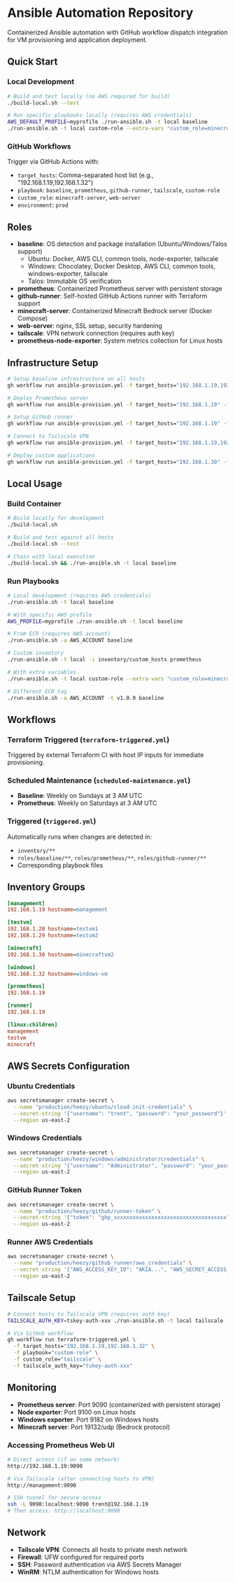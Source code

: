 # Ansible Automation Repository

Containerized Ansible automation with GitHub workflow dispatch integration for VM provisioning and application deployment.

## Quick Start

### Local Development
```bash
# Build and test locally (no AWS required for build)
./build-local.sh --test

# Run specific playbooks locally (requires AWS credentials)
AWS_DEFAULT_PROFILE=myprofile ./run-ansible.sh -t local baseline
./run-ansible.sh -t local custom-role --extra-vars "custom_role=minecraft-server"
```

### GitHub Workflows
Trigger via GitHub Actions with:
- `target_hosts`: Comma-separated host list (e.g., "192.168.1.19,192.168.1.32")
- `playbook`: `baseline`, `prometheus`, `github-runner`, `tailscale`, `custom-role`
- `custom_role`: `minecraft-server`, `web-server`
- `environment`: `prod`

## Roles

- **baseline**: OS detection and package installation (Ubuntu/Windows/Talos support)
  - Ubuntu: Docker, AWS CLI, common tools, node-exporter, tailscale
  - Windows: Chocolatey, Docker Desktop, AWS CLI, common tools, windows-exporter, tailscale
  - Talos: Immutable OS verification
- **prometheus**: Containerized Prometheus server with persistent storage
- **github-runner**: Self-hosted GitHub Actions runner with Terraform support
- **minecraft-server**: Containerized Minecraft Bedrock server (Docker Compose)
- **web-server**: nginx, SSL setup, security hardening
- **tailscale**: VPN network connection (requires auth key)
- **prometheus-node-exporter**: System metrics collection for Linux hosts

## Infrastructure Setup

```bash
# Setup baseline infrastructure on all hosts
gh workflow run ansible-provision.yml -f target_hosts="192.168.1.19,192.168.1.28,192.168.1.29" -f playbook="baseline"

# Deploy Prometheus server
gh workflow run ansible-provision.yml -f target_hosts="192.168.1.19" -f playbook="prometheus"

# Setup GitHub runner
gh workflow run ansible-provision.yml -f target_hosts="192.168.1.19" -f playbook="github-runner"

# Connect to Tailscale VPN
gh workflow run ansible-provision.yml -f target_hosts="192.168.1.19,192.168.1.32" -f playbook="tailscale"

# Deploy custom applications
gh workflow run ansible-provision.yml -f target_hosts="192.168.1.30" -f playbook="custom-role" -f custom_role="minecraft-server"
```

## Local Usage

### Build Container
```bash
# Build locally for development
./build-local.sh

# Build and test against all hosts
./build-local.sh --test

# Chain with local execution
./build-local.sh && ./run-ansible.sh -t local baseline
```

### Run Playbooks
```bash
# Local development (requires AWS credentials)
./run-ansible.sh -t local baseline

# With specific AWS profile
AWS_PROFILE=myprofile ./run-ansible.sh -t local baseline

# From ECR (requires AWS account)
./run-ansible.sh -a AWS_ACCOUNT baseline

# Custom inventory
./run-ansible.sh -t local -i inventory/custom_hosts prometheus

# With extra variables
./run-ansible.sh -t local custom-role --extra-vars "custom_role=minecraft-server"

# Different ECR tag
./run-ansible.sh -a AWS_ACCOUNT -t v1.0.0 baseline
```

## Workflows

### Terraform Triggered (`terraform-triggered.yml`)
Triggered by external Terraform CI with host IP inputs for immediate provisioning.

### Scheduled Maintenance (`scheduled-maintenance.yml`)
- **Baseline**: Weekly on Sundays at 3 AM UTC
- **Prometheus**: Weekly on Saturdays at 3 AM UTC

### Triggered (`triggered.yml`)
Automatically runs when changes are detected in:
- `inventory/**`
- `roles/baseline/**`, `roles/prometheus/**`, `roles/github-runner/**`
- Corresponding playbook files

## Inventory Groups

```ini
[management]
192.168.1.19 hostname=management

[testvm]
192.168.1.28 hostname=testvm1
192.168.1.29 hostname=testvm2

[minecraft]
192.168.1.30 hostname=minecraftvm2

[windows]
192.168.1.32 hostname=windows-vm

[prometheus]
192.168.1.19

[runner]
192.168.1.19

[linux:children]
management
testvm
minecraft
```

## AWS Secrets Configuration

### Ubuntu Credentials
```bash
aws secretsmanager create-secret \
  --name "production/heezy/ubuntu/cloud-init-credentials" \
  --secret-string '{"username": "trent", "password": "your_password"}' \
  --region us-east-2
```

### Windows Credentials
```bash
aws secretsmanager create-secret \
  --name "production/heezy/windows/administrator/credentials" \
  --secret-string '{"username": "Administrator", "password": "your_password"}' \
  --region us-east-2
```

### GitHub Runner Token
```bash
aws secretsmanager create-secret \
  --name "production/heezy/github/runner-token" \
  --secret-string '{"token": "ghp_xxxxxxxxxxxxxxxxxxxxxxxxxxxxxxxxxxxx"}' \
  --region us-east-2
```

### Runner AWS Credentials
```bash
aws secretsmanager create-secret \
  --name "production/heezy/github_runner/aws_credentials" \
  --secret-string '{"AWS_ACCESS_KEY_ID": "AKIA...", "AWS_SECRET_ACCESS_KEY": "xxx..."}' \
  --region us-east-2
```

## Tailscale Setup

```bash
# Connect hosts to Tailscale VPN (requires auth key)
TAILSCALE_AUTH_KEY=tskey-auth-xxx ./run-ansible.sh -t local tailscale

# Via GitHub workflow
gh workflow run terraform-triggered.yml \
  -f target_hosts="192.168.1.19,192.168.1.32" \
  -f playbook="custom-role" \
  -f custom_role="tailscale" \
  -f tailscale_auth_key="tskey-auth-xxx"
```

## Monitoring

- **Prometheus server**: Port 9090 (containerized with persistent storage)
- **Node exporter**: Port 9100 on Linux hosts
- **Windows exporter**: Port 9182 on Windows hosts
- **Minecraft server**: Port 19132/udp (Bedrock protocol)

### Accessing Prometheus Web UI

```bash
# Direct access (if on same network)
http://192.168.1.19:9090

# Via Tailscale (after connecting hosts to VPN)
http://management:9090

# SSH tunnel for secure access
ssh -L 9090:localhost:9090 trent@192.168.1.19
# Then access: http://localhost:9090
```

## Network

- **Tailscale VPN**: Connects all hosts to private mesh network
- **Firewall**: UFW configured for required ports
- **SSH**: Password authentication via AWS Secrets Manager
- **WinRM**: NTLM authentication for Windows hosts
